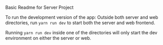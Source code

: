 Basic Readme for Server Project

To run the development version of the app:
Outside both server and web directories, run ```yarn run dev``` to start both the server and web frontend.

Running ```yarn run dev``` inside one of the directories will only start the dev environment on either the server or web.

